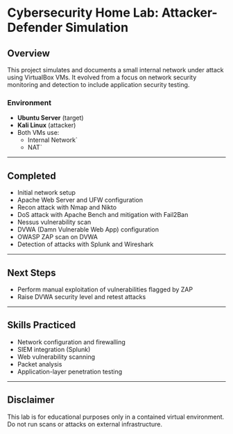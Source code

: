 # Cybersecurity Home Lab: Attacker-Defender Simulation

## Overview
This project simulates and documents a small internal network under attack using VirtualBox VMs. It evolved from a focus on network security monitoring and detection to include application security testing.

### Environment
- **Ubuntu Server** (target)
- **Kali Linux** (attacker)
- Both VMs use:
  - Internal Network`
  - NAT` 

---
## Completed
- Initial network setup
- Apache Web Server and UFW configuration
- Recon attack with Nmap and Nikto 
- DoS attack with Apache Bench and mitigation with Fail2Ban
- Nessus vulnerability scan
- DVWA (Damn Vulnerable Web App) configuration
- OWASP ZAP scan on DVWA
- Detection of attacks with Splunk and Wireshark

---
## Next Steps
- Perform manual exploitation of vulnerabilities flagged by ZAP
- Raise DVWA security level and retest attacks

---
## Skills Practiced
- Network configuration and firewalling
- SIEM integration (Splunk)
- Web vulnerability scanning
- Packet analysis
- Application-layer penetration testing

---
## Disclaimer
This lab is for educational purposes only in a contained virtual environment. Do not run scans or attacks on external infrastructure.

